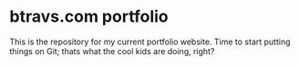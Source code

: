 # btravs.com portfolio

This is the repository for my current portfolio website.  Time to start putting things on Git; thats what the cool kids are doing, right?

